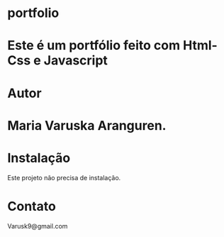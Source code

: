 # portfolio
<h1>Este é um portfólio feito com Html-Css e Javascript </h1>


<h1>Autor<h1>
Maria Varuska Aranguren.

<h1>Instalação</h1>
Este projeto não precisa de instalação.

<h1>Contato </h1>
Varusk9@gmail.com
